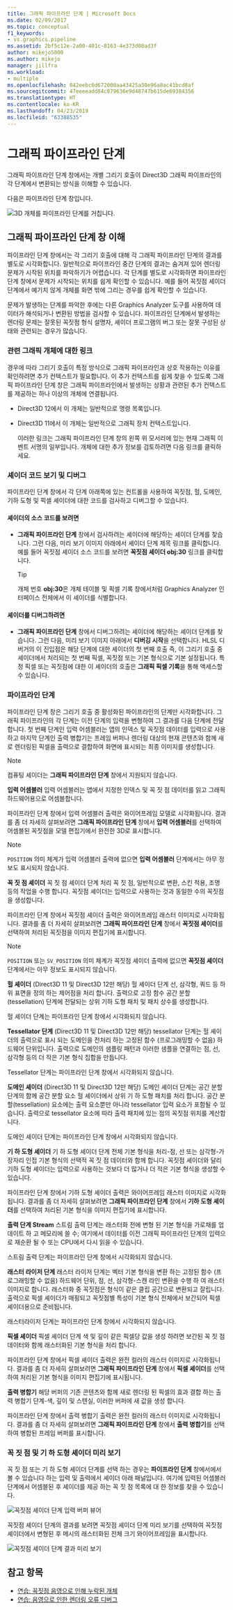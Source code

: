 ```yaml
---
title: 그래픽 파이프라인 단계 | Microsoft Docs
ms.date: 02/09/2017
ms.topic: conceptual
f1_keywords:
- vs.graphics.pipeline
ms.assetid: 2bf5c12e-2a00-401c-8163-4e373d08ad3f
author: mikejo5000
ms.author: mikejo
manager: jillfra
ms.workload:
- multiple
ms.openlocfilehash: 042eebc6d672000aa43425a30e96a8ac41bcd8af
ms.sourcegitcommit: 47eeeeadd84c879636e9d48747b615de69384356
ms.translationtype: HT
ms.contentlocale: ko-KR
ms.lasthandoff: 04/23/2019
ms.locfileid: "63388535"
---
```

# <a name="graphics-pipeline-stages"></a>그래픽 파이프라인 단계
그래픽 파이프라인 단계 창에서는 개별 그리기 호출이 Direct3D 그래픽 파이프라인의 각 단계에서 변환되는 방식을 이해할 수 있습니다.

 다음은 파이프라인 단계 창입니다.

 ![3D 개체를 파이프라인 단계를 거칩니다.](media/gfx_diag_demo_pipeline_stages_orientation.png)

## <a name="understanding-the-graphics-pipeline-stages-window"></a>그래픽 파이프라인 단계 창 이해
 파이프라인 단계 창에서는 각 그리기 호출에 대해 각 그래픽 파이프라인 단계의 결과를 별도로 시각화합니다. 일반적으로 파이프라인 중간 단계의 결과는 숨겨져 있어 렌더링 문제가 시작된 위치를 파악하기가 어렵습니다. 각 단계를 별도로 시각화하면 파이프라인 단계 창에서 문제가 시작되는 위치를 쉽게 확인할 수 있습니다. 예를 들어 꼭짓점 셰이더 단계에서 예기치 않게 개체를 화면 밖에 그리는 경우를 쉽게 확인할 수 있습니다.

 문제가 발생하는 단계를 파악한 후에는 다른 Graphics Analyzer 도구를 사용하여 데이터가 해석되거나 변환된 방법을 검사할 수 있습니다. 파이프라인 단계에서 발생하는 렌더링 문제는 잘못된 꼭짓점 형식 설명자, 셰이더 프로그램의 버그 또는 잘못 구성된 상태와 관련되는 경우가 많습니다.

### <a name="links-to-related-graphics-objects"></a>관련 그래픽 개체에 대한 링크
 경우에 따라 그리기 호출이 특정 방식으로 그래픽 파이프라인과 상호 작용하는 이유를 확인하려면 추가 컨텍스트가 필요합니다. 이 추가 컨텍스트를 쉽게 찾을 수 있도록 그래픽 파이프라인 단계 창은 그래픽 파이프라인에서 발생하는 상황과 관련된 추가 컨텍스트를 제공하는 하나 이상의 개체에 연결됩니다.

- Direct3D 12에서 이 개체는 일반적으로 명령 목록입니다.

- Direct3D 11에서 이 개체는 일반적으로 그래픽 장치 컨텍스트입니다.

  이러한 링크는 그래픽 파이프라인 단계 창의 왼쪽 위 모서리에 있는 현재 그래픽 이벤트 서명의 일부입니다. 개체에 대한 추가 정보를 검토하려면 다음 링크를 클릭하세요.

### <a name="viewing-and-debugging-shader-code"></a>셰이더 코드 보기 및 디버그
 파이프라인 단계 창에서 각 단계 아래쪽에 있는 컨트롤을 사용하여 꼭짓점, 헐, 도메인, 기하 도형 및 픽셀 셰이더에 대한 코드를 검사하고 디버그할 수 있습니다.

#### <a name="to-view-a-shaders-source-code"></a>셰이더의 소스 코드를 보려면

- **그래픽 파이프라인 단계** 창에서 검사하려는 셰이더에 해당하는 셰이더 단계를 찾습니다. 그런 다음, 미리 보기 이미지 아래에서 셰이더 단계 제목 링크를 클릭합니다. 예를 들어 꼭짓점 셰이더 소스 코드를 보려면 **꼭짓점 셰이더 obj:30** 링크를 클릭합니다.

    > [!TIP]
    > 개체 번호 **obj:30**은 개체 테이블 및 픽셀 기록 창에서처럼 Graphics Analyzer 인터페이스 전체에서 이 셰이더를 식별합니다.

#### <a name="to-debug-a-shader"></a>셰이더를 디버그하려면

- **그래픽 파이프라인 단계** 창에서 디버그하려는 셰이더에 해당하는 셰이더 단계를 찾습니다. 그런 다음, 미리 보기 이미지 아래에서 **디버깅 시작**을 선택합니다. HLSL 디버거의 이 진입점은 해당 단계에 대한 셰이더의 첫 번째 호출 즉, 이 그리기 호출 중 셰이더에서 처리되는 첫 번째 픽셀, 꼭짓점 또는 기본 형식으로 기본 설정됩니다. 특정 픽셀 또는 꼭짓점에 대한 이 셰이더의 호출은 **그래픽 픽셀 기록**을 통해 액세스할 수 있습니다.

### <a name="the-pipeline-stages"></a>파이프라인 단계
 파이프라인 단계 창은 그리기 호출 중 활성화된 파이프라인의 단계만 시각화합니다. 그래픽 파이프라인의 각 단계는 이전 단계의 입력을 변형하여 그 결과를 다음 단계에 전달합니다. 첫 번째 단계인 입력 어셈블러는 앱의 인덱스 및 꼭짓점 데이터를 입력으로 사용하고 마지막 단계인 출력 병합기는 프레임 버퍼나 렌더링 대상의 현재 콘텐츠와 함께 새로 렌더링된 픽셀을 출력으로 결합하여 화면에 표시되는 최종 이미지를 생성합니다.

> [!NOTE]
> 컴퓨팅 셰이더는 **그래픽 파이프라인 단계** 창에서 지원되지 않습니다.

 **입력 어셈블러** 입력 어셈블러는 앱에서 지정한 인덱스 및 꼭 짓 점 데이터를 읽고 그래픽 하드웨어용으로 어셈블합니다.

 파이프라인 단계 창에서 입력 어셈블러 출력은 와이어프레임 모델로 시각화됩니다. 결과를 좀 더 자세히 살펴보려면 **그래픽 파이프라인 단계** 창에서 **입력 어셈블러**를 선택하여 어셈블된 꼭짓점을 모델 편집기에서 완전한 3D로 표시합니다.

> [!NOTE]
> `POSITION` 의미 체계가 입력 어셈블러 출력에 없으면 **입력 어셈블러** 단계에서는 아무 정보도 표시되지 않습니다.

 **꼭 짓 점 셰이더** 꼭 짓 점 셰이더 단계 처리 꼭 짓 점, 일반적으로 변환, 스킨 적용, 조명 등의 작업을 수행 합니다. 꼭짓점 셰이더는 입력으로 사용하는 것과 동일한 수의 꼭짓점을 생성합니다.

 파이프라인 단계 창에서 꼭짓점 셰이더 출력은 와이어프레임 래스터 이미지로 시각화됩니다. 결과를 좀 더 자세히 살펴보려면 **그래픽 파이프라인 단계** 창에서 **꼭짓점 셰이더**를 선택하여 처리된 꼭짓점을 이미지 편집기에 표시합니다.

> [!NOTE]
> `POSITION` 또는 `SV_POSITION` 의미 체계가 꼭짓점 셰이더 출력에 없으면 **꼭짓점 셰이더** 단계에서는 아무 정보도 표시되지 않습니다.

 **헐 셰이더** (Direct3D 11 및 Direct3D 12만 해당) 헐 셰이더 단계 선, 삼각형, 쿼드 등 하위 표면을 정의 하는 제어점을 처리 합니다. 출력으로 고정 함수 공간 분할(tessellation) 단계에 전달되는 상위 기하 도형 패치 및 패치 상수를 생성합니다.

 헐 셰이더 단계는 파이프라인 단계 창에서 시각화되지 않습니다.

 **Tessellator 단계** (Direct3D 11 및 Direct3D 12만 해당) tessellator 단계는 헐 셰이더의 출력으로 표시 되는 도메인을 전처리 하는 고정된 함수 (프로그래밍할 수 없음) 하드웨어 단위입니다. 출력으로 도메인의 샘플링 패턴과 이러한 샘플을 연결하는 점, 선, 삼각형 등의 더 작은 기본 형식 집합을 만듭니다.

 Tessellator 단계는 파이프라인 단계 창에서 시각화되지 않습니다.

 **도메인 셰이더** (Direct3D 11 및 Direct3D 12만 해당) 도메인 셰이더 단계는 공간 분할 단계의 함께 공간 분할 요소 헐 셰이더에서 상위 기 하 도형 패치를 처리 합니다. 공간 분할(tessellation) 요소에는 출력 요소뿐만 아니라 tessellator 입력 요소가 포함될 수 있습니다. 출력으로 tessellator 요소에 따라 출력 패치에 있는 점의 꼭짓점 위치를 계산합니다.

 도메인 셰이더 단계는 파이프라인 단계 창에서 시각화되지 않습니다.

 **기 하 도형 셰이더** 기 하 도형 셰이더 단계 전체 기본 형식을 처리-점, 선 또는 삼각형-가장자리 인접 기본 형식의 선택적 꼭 짓 점 데이터와 함께 합니다. 꼭짓점 셰이더와 달리 기하 도형 셰이더는 입력으로 사용하는 것보다 더 많거나 더 적은 기본 형식을 생성할 수 있습니다.

 파이프라인 단계 창에서 기하 도형 셰이더 출력은 와이어프레임 래스터 이미지로 시각화됩니다. 결과를 좀 더 자세히 살펴보려면 **그래픽 파이프라인 단계** 창에서 **기하 도형 셰이더**를 선택하여 처리된 기본 형식을 이미지 편집기에 표시합니다.

 **출력 단계 Stream** 스트림 출력 단계는 래스터화 전에 변형 된 기본 형식을 가로채를 업데이트 하 고 메모리에 쓸 수; 여기에서 데이터를 이전 그래픽 파이프라인 단계의 입력으로 재순환 될 수 또는 CPU에서 다시 읽을 수 있습니다.

 스트림 출력 단계는 파이프라인 단계 창에서 시각화되지 않습니다.

 **래스터 라이저 단계** 래스터 라이저 단계는 벡터 기본 형식을 변환 하는 고정된 함수 (프로그래밍할 수 없음) 하드웨어 단위, 점, 선, 삼각형-스캔 라인 변환을 수행 하 여 래스터 이미지로 합니다. 래스터화 중 꼭짓점은 형식이 같은 클립 공간으로 변환되고 잘립니다. 출력으로 픽셀 셰이더가 매핑되고 꼭짓점별 특성이 기본 형식 전체에서 보간되어 픽셀 셰이더용으로 준비됩니다.

 래스터라이저 단계는 파이프라인 단계 창에서 시각화되지 않습니다.

 **픽셀 셰이더** 픽셀 셰이더 단계 색 및 깊이 같은 픽셀당 값을 생성 하려면 보간된 꼭 짓 점 데이터와 함께 래스터화된 기본 형식을 처리 합니다.

 파이프라인 단계 창에서 픽셀 셰이더 출력은 완전 컬러의 래스터 이미지로 시각화됩니다. 결과를 좀 더 자세히 살펴보려면 **그래픽 파이프라인 단계** 창에서 **픽셀 셰이더**를 선택하여 처리된 기본 형식을 이미지 편집기에 표시됩니다.

 **출력 병합기** 해당 버퍼의 기존 콘텐츠와 함께 새로 렌더링 된 픽셀의 효과 결합 하는 출력 병합기 단계-색, 깊이 및 스텐실, 이러한 버퍼에 새 값을 생성 합니다.

 파이프라인 단계 창에서 출력 병합기 출력은 완전 컬러의 래스터 이미지로 시각화됩니다. 결과를 좀 더 자세히 살펴보려면 **그래픽 파이프라인 단계** 창에서 **출력 병합기**를 선택하여 병합된 프레임 버퍼를 표시합니다.

### <a name="vertex-and-geometry-shader-preview"></a>꼭 짓 점 및 기 하 도형 셰이더 미리 보기
 꼭 짓 점 또는 기 하 도형 셰이더 단계를 선택 하는 경우는 **파이프라인 단계** 창에서에서 볼 수 있습니다 하는 입력 및 출력에서 셰이더 아래 패널입니다.  여기에 입력된 어셈블러 단계에서 어셈블된 후 셰이더를 제공 하는 꼭 짓 점 목록에 대 한 정보를 찾을 수 있습니다.

 ![꼭짓점 셰이더 단계 입력 버퍼 뷰어](media/gfx_diag_vertex_shader_inbuffers.png)

 꼭짓점 셰이더 단계의 결과를 보려면 꼭짓점 셰이더 단계 미리 보기를 선택하여 꼭짓점 셰이더에서 변형된 후 메시의 래스터화된 전체 크기 와이어프레임을 표시합니다.

 ![꼭짓점 셰이더 단계 결과 미리 보기](media/gfx_diag_vertex_shader_preview.png)

## <a name="see-also"></a>참고 항목
- [연습: 꼭짓점 음영으로 인해 누락된 개체](walkthrough-missing-objects-due-to-vertex-shading.md)
- [연습: 음영으로 인한 렌더링 오류 디버그](walkthrough-debugging-rendering-errors-due-to-shading.md)